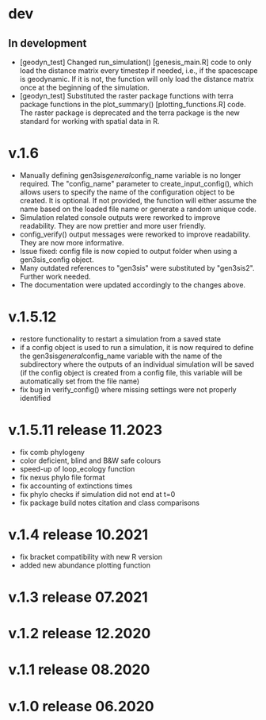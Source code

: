 # dev

## In development
-   [geodyn_test] Changed run_simulation() [genesis_main.R] code to only load the distance matrix
    every timestep if needed, i.e., if the spacescape is geodynamic. If it is not,
    the function will only load the distance matrix once at the beginning of the simulation.
-   [geodyn_test] Substituted the raster package functions with terra package functions in
    the plot_summary() [plotting_functions.R] code. The raster package is deprecated and
    the terra package is the new standard for working with spatial data in R.

# v.1.6

-   Manually defining gen3sis$general$config_name variable is no longer required. The "config_name" parameter to create_input_config(), which allows users to specify the name of the configuration object to be created. It is optional. If not provided, the function will either assume the name based on the loaded file name or generate a random unique code.
-   Simulation related console outputs were reworked to improve readability. They are now prettier and more user friendly.
-   config_verify() output messages were reworked to improve readability. They are now more informative.
-   Issue fixed: config file is now copied to output folder when using a gen3sis_config object.
-   Many outdated references to "gen3sis" were substituted by "gen3sis2". Further work needed.
-   The documentation were updated accordingly to the changes above.

# v.1.5.12

-   restore functionality to restart a simulation from a saved state
-   if a config object is used to run a simulation, it is now required to define the gen3sis$general$config_name variable with the name of the subdirectory where the outputs of an individual simulation will be saved (if the config object is created from a config file, this variable will be automatically set from the file name)
-   fix bug in verify_config() where missing settings were not properly identified

# v.1.5.11 release 11.2023

-   fix comb phylogeny
-   color deficient, blind and B&W safe colours
-   speed-up of loop_ecology function
-   fix nexus phylo file format
-   fix accounting of extinctions times
-   fix phylo checks if simulation did not end at t=0
-   fix package build notes citation and class comparisons

# v.1.4 release 10.2021

-   fix bracket compatibility with new R version
-   added new abundance plotting function

# v.1.3 release 07.2021

# v.1.2 release 12.2020

# v.1.1 release 08.2020

# v.1.0 release 06.2020

